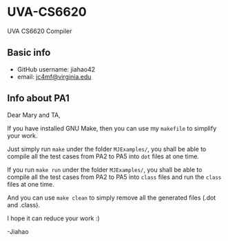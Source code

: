 # UVA-CS6620
UVA CS6620 Compiler

## Basic info 

* GitHub username: jiahao42
* email: jc4mf@virginia.edu

## Info about PA1

Dear Mary and TA,

If you have installed GNU Make, then you can use my `makefile` to simplify your work.

Just simply run `make` under the folder `MJExamples/`, you shall be able to compile all the test cases from PA2 to PA5 into `dot` files at one time.

If you run `make run` under the folder `MJExamples/`, you shall be able to compile all the test cases from PA2 to PA5 into `class` files and run the `class` files at one time.

And you can use `make clean` to simply remove all the generated files (.dot and .class).

I hope it can reduce your work :)

-Jiahao


